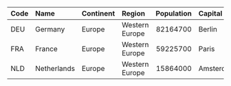|Code |Name |Continent | Region | Population | Capital |
| :--- | :--- | :--- | :--- | ---: | :--- |
| DEU | Germany | Europe | Western Europe | 82164700 | Berlin |
| FRA | France | Europe | Western Europe | 59225700 | Paris |
| NLD | Netherlands | Europe | Western Europe | 15864000 | Amsterdam |
